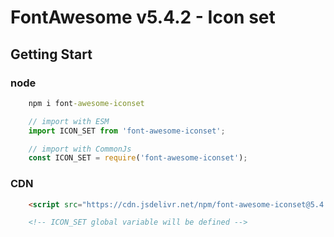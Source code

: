 # FontAwesome v5.4.2 - Icon set 

## Getting Start

### node
```cmd
    npm i font-awesome-iconset
```
```js
    // import with ESM
    import ICON_SET from 'font-awesome-iconset';

    // import with CommonJs
    const ICON_SET = require('font-awesome-iconset');
```

### CDN

```html
    <script src="https://cdn.jsdelivr.net/npm/font-awesome-iconset@5.4.2/dist/iconset.min.js"></script>

    <!-- ICON_SET global variable will be defined -->
```
